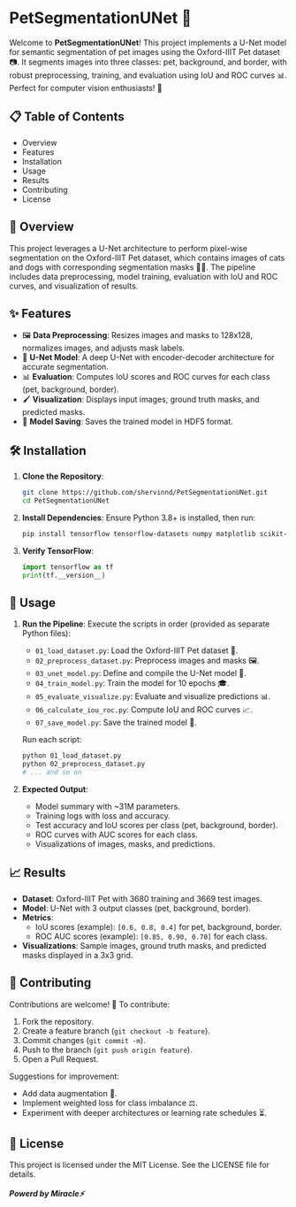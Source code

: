 # PetSegmentationUNet 🐾

Welcome to **PetSegmentationUNet**! This project implements a U-Net
model for semantic segmentation of pet images using the Oxford-IIIT Pet
dataset 📷. It segments images into three classes: pet, background, and
border, with robust preprocessing, training, and evaluation using IoU
and ROC curves 📊. Perfect for computer vision enthusiasts! 🚀

## 📋 Table of Contents

-   Overview
-   Features
-   Installation
-   Usage
-   Results
-   Contributing
-   License

## 🌟 Overview

This project leverages a U-Net architecture to perform pixel-wise
segmentation on the Oxford-IIIT Pet dataset, which contains images of
cats and dogs with corresponding segmentation masks 🐶🐱. The pipeline
includes data preprocessing, model training, evaluation with IoU and ROC
curves, and visualization of results.

## ✨ Features

-   🖼️ **Data Preprocessing**: Resizes images and masks to 128x128,
    normalizes images, and adjusts mask labels.
-   🧠 **U-Net Model**: A deep U-Net with encoder-decoder architecture
    for accurate segmentation.
-   📊 **Evaluation**: Computes IoU scores and ROC curves for each class
    (pet, background, border).
-   🖌️ **Visualization**: Displays input images, ground truth masks, and
    predicted masks.
-   💾 **Model Saving**: Saves the trained model in HDF5 format.

## 🛠️ Installation

1.  **Clone the Repository**:

    ``` bash
    git clone https://github.com/shervinnd/PetSegmentationUNet.git
    cd PetSegmentationUNet
    ```

2.  **Install Dependencies**: Ensure Python 3.8+ is installed, then run:

    ``` bash
    pip install tensorflow tensorflow-datasets numpy matplotlib scikit-learn
    ```

3.  **Verify TensorFlow**:

    ``` python
    import tensorflow as tf
    print(tf.__version__)
    ```

## 🚀 Usage

1.  **Run the Pipeline**: Execute the scripts in order (provided as
    separate Python files):

    -   `01_load_dataset.py`: Load the Oxford-IIIT Pet dataset 📂.
    -   `02_preprocess_dataset.py`: Preprocess images and masks 🖼️.
    -   `03_unet_model.py`: Define and compile the U-Net model 🧠.
    -   `04_train_model.py`: Train the model for 10 epochs 🎓.
    -   `05_evaluate_visualize.py`: Evaluate and visualize predictions
        📊.
    -   `06_calculate_iou_roc.py`: Compute IoU and ROC curves 📈.
    -   `07_save_model.py`: Save the trained model 💾.

    Run each script:

    ``` bash
    python 01_load_dataset.py
    python 02_preprocess_dataset.py
    # ... and so on
    ```

2.  **Expected Output**:

    -   Model summary with \~31M parameters.
    -   Training logs with loss and accuracy.
    -   Test accuracy and IoU scores per class (pet, background,
        border).
    -   ROC curves with AUC scores for each class.
    -   Visualizations of images, masks, and predictions.

## 📈 Results

-   **Dataset**: Oxford-IIIT Pet with 3680 training and 3669 test
    images.
-   **Model**: U-Net with 3 output classes (pet, background, border).
-   **Metrics**:
    -   IoU scores (example): `[0.6, 0.8, 0.4]` for pet, background,
        border.
    -   ROC AUC scores (example): `[0.85, 0.90, 0.70]` for each class.
-   **Visualizations**: Sample images, ground truth masks, and predicted
    masks displayed in a 3x3 grid.

## 🤝 Contributing

Contributions are welcome! 🌟 To contribute:

1.  Fork the repository.
2.  Create a feature branch (`git checkout -b feature`).
3.  Commit changes (`git commit -m`).
4.  Push to the branch (`git push origin feature`).
5.  Open a Pull Request.

Suggestions for improvement:

-   Add data augmentation 📸.
-   Implement weighted loss for class imbalance ⚖️.
-   Experiment with deeper architectures or learning rate schedules ⏳.

## 📜 License

This project is licensed under the MIT License. See the LICENSE file for
details.\
\
***Powerd by Miracle⚡***
